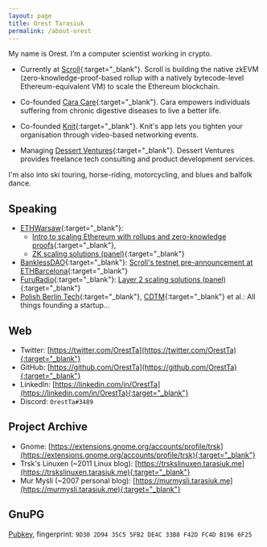 ```yaml
---
layout: page
title: Orest Tarasiuk
permalink: /about-orest
---
```


My name is Orest. I’m a computer scientist working in crypto. 

- Currently at [Scroll](https://scroll.io){:target="_blank"}. Scroll is building the native zkEVM (zero-knowledge-proof-based rollup with a natively bytecode-level Ethereum-equivalent VM) to scale the Ethereum blockchain.

- Co-founded [Cara Care](https://cara.care){:target="_blank"}. Cara empowers individuals suffering from chronic digestive diseases to live a better life.

- Co-founded [Knit](https://knitvideo.com/?ref=tarasiuk.me/about-orest){:target="_blank"}. Knit's app lets you tighten your organisation through video-based networking events.

- Managing [Dessert Ventures](https://dessertventures.com/?ref=tarasiuk.me/about-orest){:target="_blank"}. Dessert Ventures provides freelance tech consulting and product development services.

I'm also into ski touring, horse-riding, motorcycling, and blues and balfolk dance.


## Speaking

- [ETHWarsaw](https://www.ethwarsaw.dev/){:target="_blank"}: 
  - [Intro to scaling Ethereum with rollups and zero-knowledge proofs](https://www.youtube.com/watch?v=B9SGnCTZud0&t=23246s){:target="_blank"}, 
  - [ZK scaling solutions (panel)](https://twitter.com/ETHWarsaw/status/1564246753653710849){:target="_blank"}
- [BanklessDAO](https://www.bankless.community/){:target="_blank"}: [Scroll's testnet pre-announcement at ETHBarcelona](https://twitter.com/banklessDAO/status/1559230832598032384){:target="_blank"}
- [FuruRadio](https://twitter.com/furucombo){:target="_blank"}: [Layer 2 scaling solutions (panel)](https://twitter.com/furucombo/status/1558017306655326208){:target="_blank"}
- [Polish Berlin Tech](http://polishberlintech.com/){:target="_blank"}, [CDTM](https://www.cdtm.de/){:target="_blank"} et al.: All things founding a startup...


## Web

- Twitter: [https://twitter.com/OrestTa](https://twitter.com/OrestTa){:target="_blank"}
- GitHub: [https://github.com/OrestTa](https://github.com/OrestTa){:target="_blank"}
- LinkedIn: [https://linkedin.com/in/OrestTa](https://linkedin.com/in/OrestTa){:target="_blank"}
- Discord: `OrestTa#3489`


## Project Archive

- Gnome: [https://extensions.gnome.org/accounts/profile/trsk](https://extensions.gnome.org/accounts/profile/trsk){:target="_blank"}
- Trsk's Linuxen (~2011 Linux blog): [https://trskslinuxen.tarasiuk.me](https://trskslinuxen.tarasiuk.me){:target="_blank"}
- Mur Myśli (~2007 personal blog): [https://murmysli.tarasiuk.me](https://murmysli.tarasiuk.me){:target="_blank"}


## GnuPG

[Pubkey](/pubkey-orest.asc), fingerprint: `9D30 2D94 35C5 5FB2 DE4C 33B8 F42D FC4D B196 6F25`
